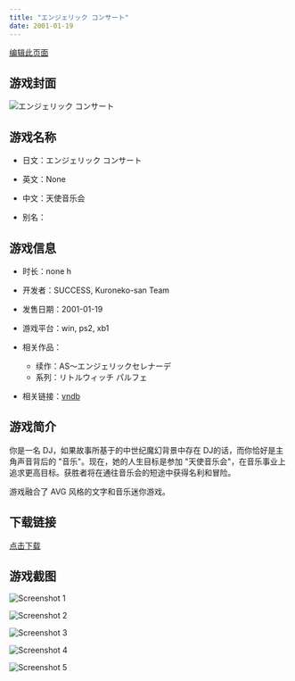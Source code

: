 ```yaml
---
title: "エンジェリック コンサート"
date: 2001-01-19
---
```

[编辑此页面](https://github.com/ACG-3/ADV3-source/blob/main/source/_posts/games/%E3%82%A8%E3%83%B3%E3%82%B8%E3%82%A7%E3%83%AA%E3%83%83%E3%82%AF%20%E3%82%B3%E3%83%B3%E3%82%B5%E3%83%BC%E3%83%88.md)

## 游戏封面

![エンジェリック コンサート](https%3A//pan.timero.xyz/onedrive/img_lib_001/%E3%82%A8%E3%83%B3%E3%82%B8%E3%82%A7%E3%83%AA%E3%83%83%E3%82%AF%20%E3%82%B3%E3%83%B3%E3%82%B5%E3%83%BC%E3%83%88_cover.avif)


## 游戏名称

- 日文：エンジェリック コンサート
- 英文：None
- 中文：天使音乐会

- 别名：


## 游戏信息

- 时长：none h
- 开发者：SUCCESS, Kuroneko-san Team
- 发售日期：2001-01-19
- 游戏平台：win, ps2, xb1
- 相关作品：
   - 续作：AS〜エンジェリックセレナーデ
   - 系列：リトルウィッチ パルフェ

- 相关链接：[vndb](https://vndb.org/v2112)


## 游戏简介

你是一名 DJ，如果故事所基于的中世纪魔幻背景中存在 DJ的话，而你恰好是主角声音背后的 "音乐"。现在，她的人生目标是参加 "天使音乐会"，在音乐事业上追求更高目标。获胜者将在通往音乐会的短途中获得名利和冒险。

游戏融合了 AVG 风格的文字和音乐迷你游戏。




## 下载链接

[点击下载](https://pan.timero.xyz/onedrive/adv_lib_001/%E3%82%A8%E3%83%B3%E3%82%B8%E3%82%A7%E3%83%AA%E3%83%83%E3%82%AF%20%E3%82%B3%E3%83%B3%E3%82%B5%E3%83%BC%E3%83%88)


## 游戏截图


![Screenshot 1](https%3A//pan.timero.xyz/onedrive/img_lib_001/%E3%82%A8%E3%83%B3%E3%82%B8%E3%82%A7%E3%83%AA%E3%83%83%E3%82%AF%20%E3%82%B3%E3%83%B3%E3%82%B5%E3%83%BC%E3%83%88_Screenshot_1.avif)

![Screenshot 2](https%3A//pan.timero.xyz/onedrive/img_lib_001/%E3%82%A8%E3%83%B3%E3%82%B8%E3%82%A7%E3%83%AA%E3%83%83%E3%82%AF%20%E3%82%B3%E3%83%B3%E3%82%B5%E3%83%BC%E3%83%88_Screenshot_2.avif)

![Screenshot 3](https%3A//pan.timero.xyz/onedrive/img_lib_001/%E3%82%A8%E3%83%B3%E3%82%B8%E3%82%A7%E3%83%AA%E3%83%83%E3%82%AF%20%E3%82%B3%E3%83%B3%E3%82%B5%E3%83%BC%E3%83%88_Screenshot_3.avif)

![Screenshot 4](https%3A//pan.timero.xyz/onedrive/img_lib_001/%E3%82%A8%E3%83%B3%E3%82%B8%E3%82%A7%E3%83%AA%E3%83%83%E3%82%AF%20%E3%82%B3%E3%83%B3%E3%82%B5%E3%83%BC%E3%83%88_Screenshot_4.avif)

![Screenshot 5](https%3A//pan.timero.xyz/onedrive/img_lib_001/%E3%82%A8%E3%83%B3%E3%82%B8%E3%82%A7%E3%83%AA%E3%83%83%E3%82%AF%20%E3%82%B3%E3%83%B3%E3%82%B5%E3%83%BC%E3%83%88_Screenshot_5.avif)

